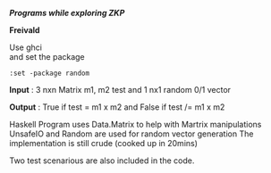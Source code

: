 ***Programs while exploring ZKP***

**Freivald**

Use ghci  
and set the package

```console
:set -package random
```

**Input** : 3 nxn Matrix m1, m2 test and 
1 nx1 random 0/1 vector

**Output** : 
True if test = m1 x m2 and 
False if test /= m1 x m2

Haskell Program uses Data.Matrix to help with Martrix manipulations
UnsafeIO and Random are used for random vector generation
The implementation is still crude (cooked up in 20mins)

Two test scenarious are also included in the code.
